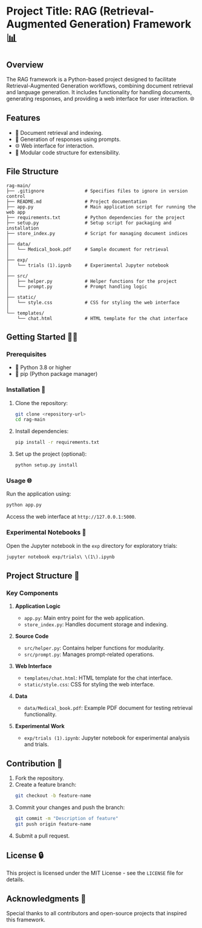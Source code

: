 # Project Title: RAG (Retrieval-Augmented Generation) Framework 📊

## Overview
The RAG framework is a Python-based project designed to facilitate Retrieval-Augmented Generation workflows, combining document retrieval and language generation. It includes functionality for handling documents, generating responses, and providing a web interface for user interaction. 🌐

## Features
- 🔎 Document retrieval and indexing.
- 🔄 Generation of responses using prompts.
- 🌐 Web interface for interaction.
- 🎨 Modular code structure for extensibility.

## File Structure
```
rag-main/
├── .gitignore               # Specifies files to ignore in version control
├── README.md                # Project documentation
├── app.py                   # Main application script for running the web app
├── requirements.txt         # Python dependencies for the project
├── setup.py                 # Setup script for packaging and installation
├── store_index.py           # Script for managing document indices
│
├── data/
│   └── Medical_book.pdf     # Sample document for retrieval
│
├── exp/
│   └── trials (1).ipynb     # Experimental Jupyter notebook
│
├── src/
│   ├── helper.py            # Helper functions for the project
│   └── prompt.py            # Prompt handling logic
│
├── static/
│   └── style.css            # CSS for styling the web interface
│
└── templates/
    └── chat.html            # HTML template for the chat interface
```

## Getting Started 🏃‍♂️

### Prerequisites
- 🔢 Python 3.8 or higher
- 🔢 pip (Python package manager)

### Installation 🔧
1. Clone the repository:
   ```bash
   git clone <repository-url>
   cd rag-main
   ```
2. Install dependencies:
   ```bash
   pip install -r requirements.txt
   ```
3. Set up the project (optional):
   ```bash
   python setup.py install
   ```

### Usage 🌐
Run the application using:
```bash
python app.py
```
Access the web interface at `http://127.0.0.1:5000`.

### Experimental Notebooks 🔄
Open the Jupyter notebook in the `exp` directory for exploratory trials:
```bash
jupyter notebook exp/trials\ \(1\).ipynb
```

## Project Structure 🔀

### Key Components
1. **Application Logic**
   - `app.py`: Main entry point for the web application.
   - `store_index.py`: Handles document storage and indexing.

2. **Source Code**
   - `src/helper.py`: Contains helper functions for modularity.
   - `src/prompt.py`: Manages prompt-related operations.

3. **Web Interface**
   - `templates/chat.html`: HTML template for the chat interface.
   - `static/style.css`: CSS for styling the web interface.

4. **Data**
   - `data/Medical_book.pdf`: Example PDF document for testing retrieval functionality.

5. **Experimental Work**
   - `exp/trials (1).ipynb`: Jupyter notebook for experimental analysis and trials.

## Contribution 🔧
1. Fork the repository.
2. Create a feature branch:
   ```bash
   git checkout -b feature-name
   ```
3. Commit your changes and push the branch:
   ```bash
   git commit -m "Description of feature"
   git push origin feature-name
   ```
4. Submit a pull request.

## License 🔒
This project is licensed under the MIT License - see the `LICENSE` file for details.

## Acknowledgments 🌟
Special thanks to all contributors and open-source projects that inspired this framework.

